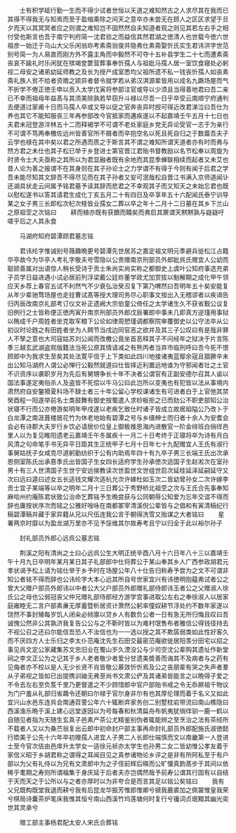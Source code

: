 <!-- { "loadSidebar": true } -->
　　士有积学砥行勤一生而不得少试者世恒以天道之难知然古之人求尽其在我而已其得不得我无与知焉而至于盈缩乘除之间天之意卒亦未尝无在顾人之区区求望于旦夕而天以其冥冥者应之则谓之难知岂不固然然自夫知道者观之则见其若左右手之相付受也斯言也吾于南宁判府简一沈君验之而益信其然君湖之徳清人也世载今徳六世祖彦一始迁于乌山大父乐闲翁珎考素斋翁俊并隐弗仕素斋娶忻氏实生君讳洪字世范别号简一为人易直而刚方外不露主角而中毅然不可夺十五补县学生二十七而遭素斋丧哀不踰礼时乐闲犹在殡竭奁篚营葬事奉忻孺人与祖妣马孺人居一室饮食寝处必躬视二母安之诸弟幼延师教之及长为授产成室悉均父祖所遗不私一钱丧忻孺人如丧素斋礼族人贫不给者资赡之颕异者督令就学若从弟汉淇源辈皆用以成名九蹶场屋而气不折学不倦正徳壬申以贡入太学戊寅将参部注官或导以少须且当得善地君曰吾二亲已不幸而祖母年益髙与其须美除孰若早窃升斗禄以尽吾一日乎卒受云南顺宁府通判去便道过家甫十日而马孺人卒或又导以促之官奔丧异时觊可得近改君涕泣曰吾仕为养也其它不能知服丧三年再参部改今官抵家而遘疾遂以不起嘉靖壬午五月十七日也夫君未冠登游泮林五十二而释褐学不可谓不老处家庭乡党无异论受官一志于为亲行不可谓不笃两奉檄佐远州皆善官所不屑者而卒抱空名以死且死自归之于数葢吾夫子云学也禄在其中矣以君之所遇而质之于斯言其不谓之难知所谓天道者亦有时而弗与然方君之未仕也其子松已举于乡登进士第官晋江君贻书督教励以名节松奉以周旋为时贤令士大夫亟称之其所以为君显融者既有余地而其昆季蝉联相续而起者又未艾也昔人论为善之报谓不在其身则在其子孙论士之力学谓不有得于今则有闻于后君之学吾未能尽知其文辞吾不得尽见而在其子孙者又安可泯哉松自晋江书满入京师道闻讣还湖具状走云间属予铭君墓予读其辞而悲君之不幸观其子而又知天之未始忘君也既以慰松遂书以答其请君生成化丁亥五月二十有四日及卒享年五十六配闻氏泰宁训导某之女子男三长即松次杞次柽皆业孺女二葬以卒之年十二月十二日墓在其乡下兰山之原祖茔之次铭曰
　　耕而植亦既有获饙而饎矣而弗启其鼏谓天黙黙孰与嶷嶷吁嗟乎后之人其永食

　　马湖府知府碧潭顾君墓志铭

　　君讳纶字惟诚别号薇趣晩更号碧潭先世居苏之嘉定祖文明元季避兵徙松江占籍华亭故今为华亭人考礼字敬夫号雪隐以公贵赠南京刑部员外郎妣呉氏赠宜人公幼而聪颕善属对出语惊人稍长受诗于贡士朱尚实尚实称之都御史上虞叶公知府事选充弟子员学日益进遇小试必居前列浮梁戴公廷珎董学政尤加赏拔以魁解期之成化甲午领应天乡荐上春官五试不利然气不少衰弘治癸丒复下第乃喟然曰吾明年五十矣安能复从年少辈驰骛场屋也走铨曹试髙等授大理司务尽心职事文按出入无稽谬者以疾谒告归丙辰改南京礼部考订仪文补正遗阙大宗伯童公倚任之太学诸生久不获省觐公议复旧例行之士皆称便正徳丙寅升南京刑部员外郎戊辰署郎中事未几即真方逆瑾用事狱以贿成千户周姓者坐克取军粮下公论如律周愬瑾调都察院审覆御史以公守法卒从公初议时论韪之有田姓者坐为人闗节当戌边同官恶之欲并及其三子公叹曰有是哉非罪人不孥之意也大司宼姑苏刘公闻而改檄公竟坐首恶释其子不问经年之狱决于片言陈季三越玄武湖盗观版籍法当死公原其情请减之有熊丙者当弃市临刑呼曰吾今死不恨顾郎中为我求生至矣其处法寛平信于上下类如此四川地接诸夷蓝鄢余宼且猖獗辛未出公知马湖府人谓公必惮行公毅然就道曰仕皆择近利置远地谁为守邪闻者壮之土官不识资序以袭职岁月为先后有舅甥争长十年不决者公谓官有正副安德尔召其人谕以国法事遂定夷俗杀人及盗皆不死偿以牛马公曰此岂所以变夷也有犯皆以法从事境内肃然府自安鏊猾夏科场不録士者三十年公留心学校课诸生有可进者白于上官弛其禁癸酉程一阳遂举前名士类鼓舞有御史按蜀遣人求桫板拒之已而劾公不职吏部知公治状寝不行而公亦倦游矣明年甲戌遂以老疾乞致仕时诸子皆成立故居廹隘公乃改卜于白龙潭之南涯葺楼居花竹为休老地始有碧潭之号与乡缙绅士而归者十余人为安耆会会必有诗郡大夫岁行乡饮必请居价位皇上御极推恩海内进散官一阶金绯班白徜徉邑里人以为复见睢阳遗老云嘉靖壬午冬属疾十一月二十日考终于正寝将卒为诗有月白风清之句命笔手书无异平日距其生正统甲子七月十日年七十九配赠宜人王氏有淑行事舅姑抚子女咸克尽道躬勤纺织于公有内助焉年四十有九卒子男三长端王氏出次承恩侧室陈氏出承惪季氏出皆国子生女四长适府学生孙承徳次适国子生赵淞次在室孙男十有三人世清国子生世宁安远侯教读次世盈世文世组世启次延桂延泽延嗣延守又次曰远曰逵曰述女五长适钱文耀次适杭允次许嫁杜如玉次二皆幼曾孙女二次许嫁李贡士宜子某端等以卒之明年二月十三日葬公于秀野桥北祖茔之次与王氏合先事奉知麻哈州约庵陈君状致公治命乞葬铭予生晩尝获与公同朝辱公知爱为忘年交谊不得而辞也庸按状序次而铭之公雅好唫咏在南都冢宰清溪倪公辈皆与之倡和有寅清稿纪行稿碧潭稿并藏于家异籍从兄以尺伍连我公言于朝得洗雪又贻谋之大者铭曰
　　星署两京时靡以为盈龙湖万里亦不见予馁维其尔故寿考且宁以归全于此以裕尔孙子

　　封礼部员外郎心远呉公墓志铭

　　荆溪之阳有清尚之士曰心远呉公生大明正统辛酉八月十六日年八十三以嘉靖壬午十月九日卒明年某月某日其子礼部郎中仕将葬公于某山奉其乡人广西参政胡君元孝状谒予松上请为铭仕举于乡予时在场屋公年八十仕告归称寿予尝为之文不可谓非知公者铭不得而辞也公讳纶字大本心远其所自号世家宜兴有讳徳明抱藴弗试者公之曾大父赠户部员外郎讳以中者公大父户部员外郎赠礼部侍郎讳玉者公之父赠淑人徐氏公之母也公弱冠丧父仲兄赠礼部侍郎经方游学宫事进取公左右之奉徐淑人以居家庭雍睦无二言户部素亷无厚蓄暨析居资计萧然公躬率僮奴耕节浮处约不数年家遂以饶然不事封殖每岁饥人闭籴必倾廪以贷乡人有数负公者一日有急无所归悔且叹曰吾诚愧公然非公其孰济我复告公公与之不靳时皆以为难村氓售布者雅信公得钱径持去不视公召之还曰尔能信吾恐人不汝信也为一一选以授之其不欺孱弱类如此性好客久而不厌四方人士乐归之李太仆范庵沈先生石田交最密范庵欲徙居阳羡分田宅以招之事见呉文定公家藏集苏文忠旧业在蜀山岁久湮没公与少司空沈公辈购其遗址作新堂祠之李文正公为之记其于乡人老者敬少者爱分甘遗美奬善而诲其不及病者与之药有见侮者亦不校以是人无少长贤不肖皆敬公慕效忻忻焉及公之丧朋辈有哭之失声者羣从子弟视之皆如已出提携训廸无弗至尚书文肃公俨及其诸弟皆能言之以晩得子爱之不令去左右至负笈千里乃更督遣之不少顾惜郎中官户部贻书戒之令无忝厥祖千物议为门户羞从礼部归省趣令还朝曰尔禄于官尔身非尔有也其厚伦理而着于名义又如此宜兴山水邑东连呉会南通苕霅公年六十辄断弃家务创二别墅枕岩带流曰南山樵隐曰西溪渔乐晩于溪上建心远堂遂因以为号每春和秋清扁舟布帆夷犹徜徉驯一鹿一鹤以自随见者指为天随生玄真子邑素产茶公尤精鉴别伪者辄能辨之至烹治之法有茶经所不载者人又以为桑苎翁复出云郎中初命封户部主事再命封礼部员外郎配施氏淑徳懿行嫓美于公先十六年卒初赠孺人进宜人子男二人长即仕端慎而文以南畿第一人登进士至今官次佶由邑庠升太学女一适徐元祯亦太学生也孙男二女二皆幼惟公孝友着于家信义昭于乡胡君称之谓得之耳闻目见之真参诸物论乡评之是非有所阿私至于有户部以为父有礼侍以为兄有文肃郎中为之子侄前辉后暎而公旷懐真韵髙步于其间以依稀乎耄期之寿则所谓福集于身庆延于后者夫亦岂偶然哉予前寿公谓其行固有以自结于天而天之于公所以与之者亦厚时以为非夸合是而言其足以铭公矣铭曰
　　我有父兄既构既堂我退而耕兮我有后昆龙华振芳惟郎惟卿兮禠我鹿裘加之佩裳惟皇我荣兮棋局诗囊茶炉笔床我惟其恒兮南山西溪竹坞莲塘何时复行兮镵词贞珉黯其幽光奕世其灵承兮

　　赠工部主事杨君配太安人宋氏合葬铭

